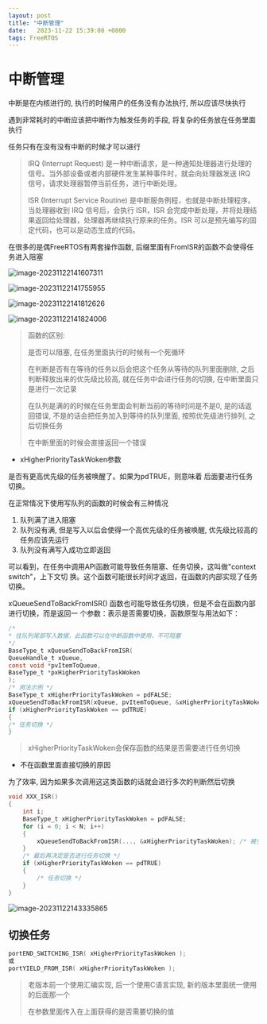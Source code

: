 ```yaml
---
layout: post
title: "中断管理" 
date:   2023-11-22 15:39:08 +0800
tags: FreeRTOS
---
```


# 中断管理

中断是在内核进行的, 执行的时候用户的任务没有办法执行, 所以应该尽快执行

遇到非常耗时的中断应该把中断作为触发任务的手段, 将复杂的任务放在任务里面执行

任务只有在没有没有中断的时候才可以进行

> IRQ (Interrupt Request) 是一种中断请求，是一种通知处理器进行处理的信号。当外部设备或者内部硬件发生某种事件时，就会向处理器发送 IRQ 信号，请求处理器暂停当前任务，进行中断处理。
>
> ISR (Interrupt Service Routine) 是中断服务例程，也就是中断处理程序。当处理器收到 IRQ 信号后，会执行 ISR，ISR 会完成中断处理，并将处理结果返回给处理器，处理器再继续执行原来的任务。ISR 可以是预先编写的固定代码，也可以是动态生成的代码。

在很多的是偶FreeRTOS有两套操作函数, 后缀里面有FromISR的函数不会使得任务进入阻塞

![image-20231122141607311](https://picture-01-1316374204.cos.ap-beijing.myqcloud.com/image/202311221416351.png)

![image-20231122141755955](https://picture-01-1316374204.cos.ap-beijing.myqcloud.com/image/202311221417990.png)

![image-20231122141812626](https://picture-01-1316374204.cos.ap-beijing.myqcloud.com/image/202311221418661.png)

![image-20231122141824006](https://picture-01-1316374204.cos.ap-beijing.myqcloud.com/image/202311221418040.png)

> 函数的区别: 
>
> 是否可以阻塞, 在任务里面执行的时候有一个死循环
>
> 在判断是否有在等待的任务以后会把这个任务从等待的队列里面删除, 之后判断释放出来的优先级比较高, 就在任务中会进行任务的切换, 在中断里面只是进行一次记录
>
> 在队列是满的的时候在任务里面会判断当前的等待时间是不是0, 是的话返回错误, 不是的话会把任务加入到等待的队列里面, 按照优先级进行排列, 之后切换任务
>
> 在中断里面的时候会直接返回一个错误

+ xHigherPriorityTaskWoken参数

是否有更高优先级的任务被唤醒了。如果为pdTRUE，则意味着 后面要进行任务切换。

在正常情况下使用写队列的函数的时候会有三种情况

1. 队列满了进入阻塞
2. 队列没有满, 但是写入以后会使得一个高优先级的任务被唤醒, 优先级比较高的任务应该先运行
3. 队列没有满写入成功立即返回

可以看到，在任务中调用API函数可能导致任务阻塞、任务切换，这叫做"context switch"，上下文切 换。这个函数可能很长时间才返回，在函数的内部实现了任务切换。

xQueueSendToBackFromISR() 函数也可能导致任务切换，但是不会在函数内部进行切换，而是返回一 个参数：表示是否需要切换，函数原型与用法如下：

```c
/*
* 往队列尾部写入数据，此函数可以在中断函数中使用，不可阻塞
*/
BaseType_t xQueueSendToBackFromISR(
QueueHandle_t xQueue,
const void *pvItemToQueue,
BaseType_t *pxHigherPriorityTaskWoken
);
/* 用法示例 */
BaseType_t xHigherPriorityTaskWoken = pdFALSE;
xQueueSendToBackFromISR(xQueue, pvItemToQueue, &xHigherPriorityTaskWoken);
if (xHigherPriorityTaskWoken == pdTRUE)
{
/* 任务切换 */
}
```

> xHigherPriorityTaskWoken会保存函数的结果是否需要进行任务切换

+ 不在函数里面直接切换的原因

为了效率, 因为如果多次调用这这类函数的话就会进行多次的判断然后切换

```c
void XXX_ISR()
{
    int i;
    BaseType_t xHigherPriorityTaskWoken = pdFALSE;
    for (i = 0; i < N; i++)
    {
    	xQueueSendToBackFromISR(..., &xHigherPriorityTaskWoken); /* 被多次调用 */
    }
    /* 最后再决定是否进行任务切换 */
    if (xHigherPriorityTaskWoken == pdTRUE)
    {
    	/* 任务切换 */
    }
}
```

![image-20231122143335865](https://picture-01-1316374204.cos.ap-beijing.myqcloud.com/image/202311221433901.png)

## 切换任务

```c
portEND_SWITCHING_ISR( xHigherPriorityTaskWoken );
或
portYIELD_FROM_ISR( xHigherPriorityTaskWoken );
```

> 老版本前一个使用汇编实现, 后一个使用C语言实现, 新的版本里面统一使用的后面那一个
>
> 在参数里面传入在上面获得的是否需要切换的值





